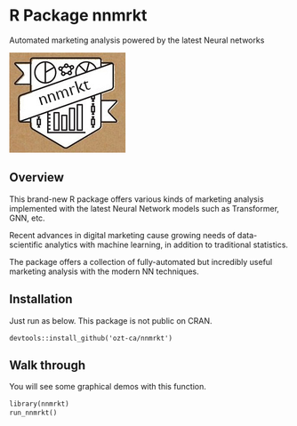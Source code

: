 # R Package nnmrkt
Automated marketing analysis powered by the latest Neural networks

<img src="tools/nnmrktlogo.png">

## Overview

This brand-new R package offers various kinds of marketing analysis implemented with the latest Neural Network models such as Transformer, GNN, etc.

Recent advances in digital marketing cause growing needs of data-scientific analytics with machine learning, in addition to traditional statistics.

The package offers a collection of fully-automated but incredibly useful marketing analysis with the modern NN techniques.

## Installation

Just run as below. This package is not public on CRAN.

```
devtools::install_github('ozt-ca/nnmrkt')
```

## Walk through

You will see some graphical demos with this function.

```
library(nnmrkt)
run_nnmrkt()
```

